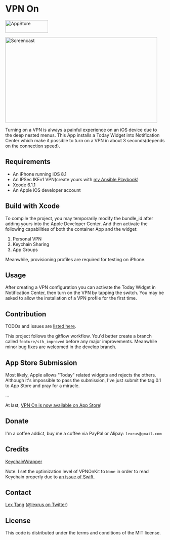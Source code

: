 # VPN On

[<img src="https://cloud.githubusercontent.com/assets/219689/5575342/963e0ee8-9013-11e4-8091-7ece67d64729.png" width="135" height="40" alt="AppStore"/>](https://itunes.apple.com/app/vpn-on/id951344279)

<img src="https://cloud.githubusercontent.com/assets/219689/5451787/6a57f7c8-854e-11e4-8da9-fec82b73cdb2.gif" width="480" height="270" alt="Screencast"/>

Turning on a VPN is always a painful experience on an iOS device due to the deep nested menus. This App installs a Today Widget into Notification Center which make it possible to turn on a VPN in about 3 seconds(depends on the connection speed).

## Requirements

- An iPhone running iOS 8.1
- An IPSec IKEv1 VPN(create yours with [my Ansible Playbook](https://github.com/lexrus/vpn-deploy-playbook))
- Xcode 6.1.1
- An Apple iOS developer account

## Build with Xcode

To compile the project, you may temporarily modify the bundle_id after adding yours into the Apple Developer Center. And then activate the following capabilities of both the container App and the widget:

1. Personal VPN
2. Keychain Sharing
3. App Groups

Meanwhile, provisioning profiles are required for testing on iPhone.

## Usage

After creating a VPN configuration you can activate the Today Widget in Notification Center, then turn on the VPN by tapping the switch. You may be asked to allow the installation of a VPN profile for the first time.

## Contribution

TODOs and issues are [listed here](https://github.com/lexrus/VPNOn/issues).

This project follows the gitflow workflow. You'd better create a branch called `feature/sth_improved` before any major improvements. Meanwhile minor bug fixes are welcomed in the develop branch.

## App Store Submission

Most likely, Apple allows "Today" related widgets and rejects the others. Although it's impossible to pass the submission, I've just submit the tag 0.1 to App Store and pray for a miracle.

...

At last, [VPN On is now available on App Store](https://itunes.apple.com/app/vpn-on/id951344279)!

## Donate

I'm a coffee addict, buy me a coffee via PayPal or Alipay: `lexrus@gmail.com`

## Credits

[KeychainWrapper](https://github.com/jrendel/KeychainWrapper)

Note: I set the optimization level of VPNOnKit to `None` in order to read Keychain properly due to [an issue of Swift](http://stackoverflow.com/questions/26355630/swift-keychain-and-provisioning-profiles).

## Contact

[Lex Tang](https://github.com/lexrus/) ([@lexrus on Twitter](https://twitter.com/lexrus/))

## License

This code is distributed under the terms and conditions of the MIT license.
